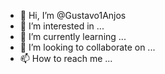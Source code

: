 - 👋 Hi, I’m @Gustavo1Anjos
- 👀 I’m interested in ...
- 🌱 I’m currently learning ...
- 💞️ I’m looking to collaborate on ...
- 📫 How to reach me ...

<!---
Gustavo1Anjos/Gustavo1Anjos is a ✨ special ✨ repository because its `README.md` (this file) appears on your GitHub profile.
You can click the Preview link to take a look at your changes.
---
